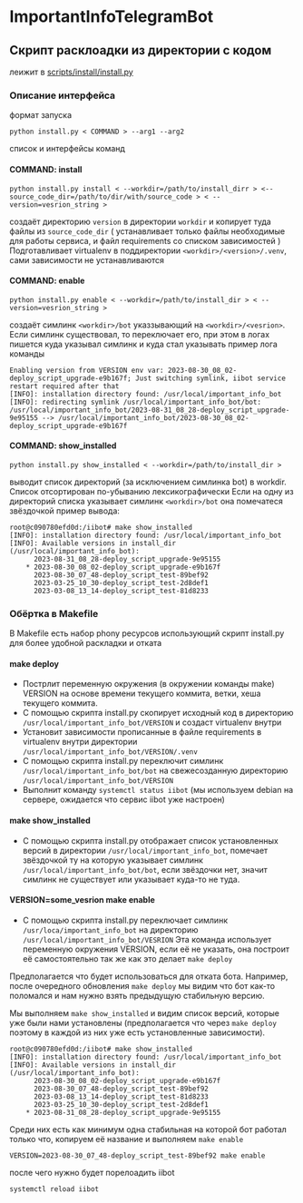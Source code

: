 # ImportantInfoTelegramBot

## Скрипт расклоадки из директории с кодом

леижит в [scripts/install/install.py](./scripts/install/install.py)

### Описание интерфейса

формат запуска

```
python install.py < COMMAND > --arg1 --arg2
```

список и интерфейсы команд

#### COMMAND: install

```
python install.py install < --workdir=/path/to/install_dirr > <--source_code_dir=/path/to/dir/with/source_code > < --version=vesrion_string >
```

создаёт директорию `version` в директории `workdir`
и копирует туда файлы из `source_code_dir` ( устанавливает только файлы необходимые для работы сервиса, и файл requirements со списком зависимостей )
Подготавливает virtualenv в поддиректории `<workdir>/<version>/.venv`, сами зависимости не устанавливаются

#### COMMAND: enable

```
python install.py enable < --workdir=/path/to/install_dir > < --version=vesrion_string >
```

создаёт симлинк `<workdir>/bot`  указзывающий на `<workdir>/<vesrion>`. Если симлинк существовал, то переключает его, при этом в логах пишется куда указывал симлинк и куда стал указывать
пример лога команды
```
Enabling version from VERSION env var: 2023-08-30_08_02-deploy_script_upgrade-e9b167f; Just switching symlink, iibot service restart required after that
[INFO]: installation directory found: /usr/local/important_info_bot
[INFO]: redirecting symlink /usr/local/important_info_bot/bot: /usr/local/important_info_bot/2023-08-31_08_28-deploy_script_upgrade-9e95155 --> /usr/local/important_info_bot/2023-08-30_08_02-deploy_script_upgrade-e9b167f
```


#### COMMAND: show\_installed

```
python install.py show_installed < --workdir=/path/to/install_dir >
```

выводит список директорий (за исключением симлинка bot) в workdir. Список отсортирован по-убыванию лексикографически
Если на одну из директорий списка указывает симлинк `<workdir>/bot` она помечатеся звёздочкой
пример вывода:
```
root@c090780efd0d:/iibot# make show_installed
[INFO]: installation directory found: /usr/local/important_info_bot
[INFO]: Available versions in install_dir (/usr/local/important_info_bot):
	  2023-08-31_08_28-deploy_script_upgrade-9e95155
 	* 2023-08-30_08_02-deploy_script_upgrade-e9b167f
 	  2023-08-30_07_48-deploy_script_test-89bef92
 	  2023-03-25_10_30-deploy_script_test-2d8def1
 	  2023-03-08_13_14-deploy_script_test-81d8233
```

### Обёртка в Makefile

В Makefilе есть набор phony ресурсов использующий скрипт install.py для более удобной раскладки и отката

#### make deploy
- Пострлит переменную окружения (в окружении команды make) VERSION на основе времени текущего коммита, ветки, хеша текущего коммита.
- С помощью скрипта install.py cкопирует исходный код в директорию `/usr/local/important_info_bot/VERSION` и создаст virtualenv внутри
- Установит зависимости прописанные в файле requirements в virtualenv внутри директории `/usr/local/important_info_bot/VERSION/.venv`
- С помощью скрипта install.py переключит симлинк `/usr/local/important_info_bot/bot` на свежесозданную директорию `/usr/local/important_info_bot/VERSION`
- Выполнит команду `systemctl status iibot` (мы используем debian на сервере, ожидается что сервис iibot уже настроен)

#### make show\_installed
- С помощью скрипта install.py отображает список установленных версий в директории `/usr/local/important_info_bot`, помечает звёздочкой ту на которую указывает симлинк `/usr/local/important_info_bot/bot`, если звёздочки нет, значит симлинк не существует или указывает куда-то не туда.


#### VERSION=some\_vesrion make enable
- С помощью скрипта install.py переключает симлинк `/usr/loca/important_info_bot` на директорию `/usr/local/important_info_bot/VESRION`
Эта команда использует переменную окружения VERSION, если её не указать, она построит её самостоятельно так же как это делает `make deploy`

Предполагается что будет использоваться для отката бота.
Например, после очередного обновления `make deploy` мы видим что бот как-то поломался и нам нужно взять предыдущую стабильную версию.

Мы выполняем `make show_installed` и видим список версий, которые уже были нами установлены (предполагается что через `make deploy` поэтому в каждой из них уже есть установленные зависимости).
```
root@c090780efd0d:/iibot# make show_installed
[INFO]: installation directory found: /usr/local/important_info_bot
[INFO]: Available versions in install_dir (/usr/local/important_info_bot):
	  2023-08-30_08_02-deploy_script_upgrade-e9b167f
 	  2023-08-30_07_48-deploy_script_test-89bef92
 	  2023-03-08_13_14-deploy_script_test-81d8233
 	  2023-03-25_10_30-deploy_script_test-2d8def1
 	* 2023-08-31_08_28-deploy_script_upgrade-9e95155
```

Среди них есть как минимум одна стабильная на которой бот работал только что, копируем её название и выполняем `make enable`
```
VERSION=2023-08-30_07_48-deploy_script_test-89bef92 make enable
```
после чего нужно будет порелоадить iibot
```
systemctl reload iibot
```
